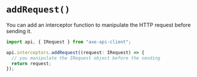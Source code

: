 # `addRequest()`

You can add an interceptor function to manipulate the HTTP request before sending it.

```ts
import api, { IRequest } from "axe-api-client";

api.interceptors.addRequest((request: IRequest) => {
  // you manipulate the IRequest object before the sending
  return request;
});
```
